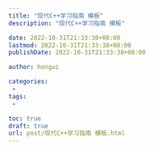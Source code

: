```yaml
---
title: "现代C++学习指南 模板"
description: "现代C++学习指南 模板"

date: 2022-10-31T21:33:38+08:00
lastmod: 2022-10-31T21:33:38+08:00
publishDate: 2022-10-31T21:33:38+08:00

author: hongui

categories:
 - 
tags:
 - 

toc: true
draft: true
url: post/现代C++学习指南 模板.html
---
```


